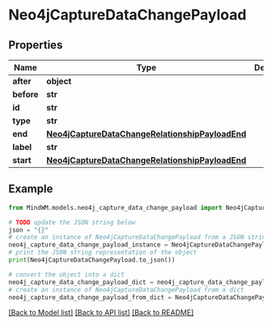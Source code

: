 # Neo4jCaptureDataChangePayload


## Properties

Name | Type | Description | Notes
------------ | ------------- | ------------- | -------------
**after** | **object** |  | 
**before** | **str** |  | 
**id** | **str** |  | 
**type** | **str** |  | 
**end** | [**Neo4jCaptureDataChangeRelationshipPayloadEnd**](Neo4jCaptureDataChangeRelationshipPayloadEnd.md) |  | 
**label** | **str** |  | 
**start** | [**Neo4jCaptureDataChangeRelationshipPayloadEnd**](Neo4jCaptureDataChangeRelationshipPayloadEnd.md) |  | 

## Example

```python
from MindWM.models.neo4j_capture_data_change_payload import Neo4jCaptureDataChangePayload

# TODO update the JSON string below
json = "{}"
# create an instance of Neo4jCaptureDataChangePayload from a JSON string
neo4j_capture_data_change_payload_instance = Neo4jCaptureDataChangePayload.from_json(json)
# print the JSON string representation of the object
print(Neo4jCaptureDataChangePayload.to_json())

# convert the object into a dict
neo4j_capture_data_change_payload_dict = neo4j_capture_data_change_payload_instance.to_dict()
# create an instance of Neo4jCaptureDataChangePayload from a dict
neo4j_capture_data_change_payload_from_dict = Neo4jCaptureDataChangePayload.from_dict(neo4j_capture_data_change_payload_dict)
```
[[Back to Model list]](../README.md#documentation-for-models) [[Back to API list]](../README.md#documentation-for-api-endpoints) [[Back to README]](../README.md)


